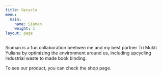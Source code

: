 ```yaml
---
title: Upcycle
menu:
  main:
    name: Siuman
    weight: 1
layout: page
---
```

<!--StartFragment-->

Siuman is a fun collaboration beetwen me and my best partner Tri Mukti Yuliana by optimizing the environment around us, including upcycling industrial waste to made book binding.

To see our product, you can check the shop page.

<!--EndFragment-->
